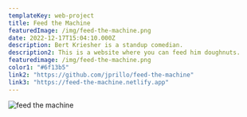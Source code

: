 ```yaml
---
templateKey: web-project
title: Feed the Machine
featuredImage: /img/feed-the-machine.png
date: 2022-12-17T15:04:10.000Z
description: Bert Kriesher is a standup comedian.
description2: This is a website where you can feed him doughnuts. 
featuredimage: /img/feed-the-machine.png
color1: "#6f13b5"
link2: "https://github.com/jprillo/feed-the-machine"
link3: "https://feed-the-machine.netlify.app"
---
```


![feed the machine](/img/feed-the-machine.png)
